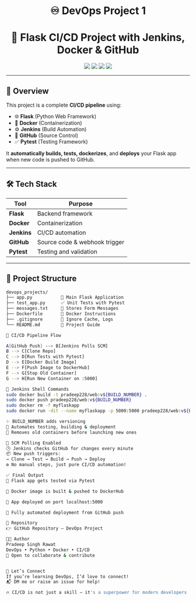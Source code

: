 <h1 align="center">♾️ DevOps Project 1</h1>

<h1 align="center">🚀 Flask CI/CD Project with Jenkins, Docker & GitHub  </h1>

<p align="center">
  <img src="https://img.shields.io/badge/Python-3.9-blue?logo=python" />
  <img src="https://img.shields.io/badge/Docker-Automation-2496ED?logo=docker" />
  <img src="https://img.shields.io/badge/Jenkins-CI/CD-FF6C37?logo=jenkins" />
  <img src="https://img.shields.io/badge/Flask-WebApp-black?logo=flask" />
</p>

---

## 📖 Overview

This project is a complete **CI/CD pipeline** using:

- 🌐 **Flask** (Python Web Framework)
- 🐳 **Docker** (Containerization)
- ⚙️ **Jenkins** (Build Automation)
- 💾 **GitHub** (Source Control)
- ✅ **Pytest** (Testing Framework)

It **automatically builds, tests, dockerizes**, and **deploys** your Flask app when new code is pushed to GitHub.

---

## 🛠️ Tech Stack

| Tool       | Purpose                         |
|------------|---------------------------------|
| **Flask**  | Backend framework               |
| **Docker** | Containerization                |
| **Jenkins**| CI/CD automation                |
| **GitHub** | Source code & webhook trigger   |
| **Pytest** | Testing and validation          |

---

## 📁 Project Structure

```bash
devops_projects/
├── app.py           🎯 Main Flask Application
├── test_app.py      ✅ Unit Tests with Pytest
├── messages.txt     📝 Stores Form Messages
├── Dockerfile       🐳 Docker Instructions
├── .gitignore       🚫 Ignore Cache, Logs
└── README.md        📘 Project Guide

🔄 CI/CD Pipeline Flow

A[GitHub Push] --> B[Jenkins Polls SCM]
B --> C[Clone Repo]
C --> D[Run Tests with Pytest]
D --> E[Docker Build Image]
E --> F[Push Image to DockerHub]
F --> G[Stop Old Container]
G --> H[Run New Container on :5000]

🔧 Jenkins Shell Commands
sudo docker build -t pradeep228/web:v${BUILD_NUMBER} .
sudo docker push pradeep228/web:v${BUILD_NUMBER}
sudo docker rm -f myflaskapp
sudo docker run -dit --name myflaskapp -p 5000:5000 pradeep228/web:v${BUILD_NUMBER}

✨ BUILD_NUMBER adds versioning
🚀 Automates testing, building & deployment
🔁 Removes old containers before launching new ones

🔁 SCM Polling Enabled
🕒 Jenkins checks GitHub for changes every minute
📦 New push triggers:
→ Clone → Test → Build → Push → Deploy
⚙️ No manual steps, just pure CI/CD automation!

✅ Final Output
🧪 Flask app gets tested via Pytest

🐳 Docker image is built & pushed to DockerHub

🚀 App deployed on port localhost:5000

🔄 Fully automated deployment from GitHub push

🔗 Repository
👉 GitHub Repository – DevOps Project

👨‍💻 Author
Pradeep Singh Rawat
DevOps • Python • Docker • CI/CD
💬 Open to collaborate & contribute


🙌 Let’s Connect
If you’re learning DevOps, I’d love to connect!
📬 DM me or raise an issue for help!

🔥 CI/CD is not just a skill — it's a superpower for modern developers
